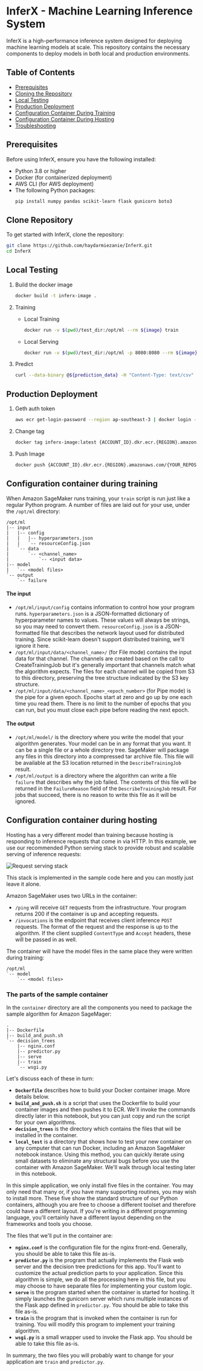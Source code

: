 # InferX - Machine Learning Inference System

InferX is a high-performance inference system designed for deploying machine learning models at scale. This repository contains the necessary components to deploy models in both local and production environments.

## Table of Contents
- [Prerequisites](#prerequisites)
- [Cloning the Repository](#cloning-the-repository)
- [Local Testing](#local-testing)
- [Production Deployment](#production-deployment)
- [Configuration Container During Training](#configuration-container-during-training)
- [Configuration Container During Hosting](#configuration-container-during-hosting)
- [Troubleshooting](#troubleshooting)

## Prerequisites

Before using InferX, ensure you have the following installed:

- Python 3.8 or higher
- Docker (for containerized deployment)
- AWS CLI (for AWS deployment)
- The following Python packages:
  ```bash
  pip install numpy pandas scikit-learn flask gunicorn boto3
  ```
## Clone Repository

To get started with InferX, clone the repository:
```bash
git clone https://github.com/haydarmiezanie/InferX.git
cd InferX
```

## Local Testing

1. Build the docker image
   ```bash
   docker build -t inferx-image .
   ```

2. Training
    - Local Training
        ```bash
        docker run -v $(pwd)/test_dir:/opt/ml --rm ${image} train
        ```
    - Local Serving
        ```bash
        docker run -v $(pwd)/test_dir:/opt/ml -p 8080:8080 --rm ${image} serve
        ```
    
3. Predict
    ```bash
    curl --data-binary @${prediction_data} -H "Content-Type: text/csv" -v http://localhost:8080/invocations
    ```

## Production Deployment

1. Geth auth token
    ```bash
    aws ecr get-login-password --region ap-southeast-3 | docker login --username AWS --password-stdin 650663850722.dkr.ecr.ap-southeast-3.amazonaws.com
    ```

2. Change tag
    ```bash
    docker tag inferx-image:latest {ACCOUNT_ID}.dkr.ecr.{REGION}.amazonaws.com/{YOUR_REPOSITORY}
    ```

3. Push Image
    ```bash
    docker push {ACCOUNT_ID}.dkr.ecr.{REGION}.amazonaws.com/{YOUR_REPOSITORY}
    ```

## Configuration container during training

When Amazon SageMaker runs training, your `train` script is run just like a regular Python program. A number of files are laid out for your use, under the `/opt/ml` directory:

    /opt/ml
    |-- input
    |   |-- config
    |   |   |-- hyperparameters.json
    |   |   `-- resourceConfig.json
    |   `-- data
    |       `-- <channel_name>
    |           `-- <input data>
    |-- model
    |   `-- <model files>
    `-- output
        `-- failure

#### The input

* `/opt/ml/input/config` contains information to control how your program runs. `hyperparameters.json` is a JSON-formatted dictionary of hyperparameter names to values. These values will always be strings, so you may need to convert them. `resourceConfig.json` is a JSON-formatted file that describes the network layout used for distributed training. Since scikit-learn doesn't support distributed training, we'll ignore it here.
* `/opt/ml/input/data/<channel_name>/` (for File mode) contains the input data for that channel. The channels are created based on the call to CreateTrainingJob but it's generally important that channels match what the algorithm expects. The files for each channel will be copied from S3 to this directory, preserving the tree structure indicated by the S3 key structure. 
* `/opt/ml/input/data/<channel_name>_<epoch_number>` (for Pipe mode) is the pipe for a given epoch. Epochs start at zero and go up by one each time you read them. There is no limit to the number of epochs that you can run, but you must close each pipe before reading the next epoch.

#### The output

* `/opt/ml/model/` is the directory where you write the model that your algorithm generates. Your model can be in any format that you want. It can be a single file or a whole directory tree. SageMaker will package any files in this directory into a compressed tar archive file. This file will be available at the S3 location returned in the `DescribeTrainingJob` result.
* `/opt/ml/output` is a directory where the algorithm can write a file `failure` that describes why the job failed. The contents of this file will be returned in the `FailureReason` field of the `DescribeTrainingJob` result. For jobs that succeed, there is no reason to write this file as it will be ignored.

## Configuration container during hosting

Hosting has a very different model than training because hosting is responding to inference requests that come in via HTTP. In this example, we use our recommended Python serving stack to provide robust and scalable serving of inference requests:

![Request serving stack](stack.png)

This stack is implemented in the sample code here and you can mostly just leave it alone. 

Amazon SageMaker uses two URLs in the container:

* `/ping` will receive `GET` requests from the infrastructure. Your program returns 200 if the container is up and accepting requests.
* `/invocations` is the endpoint that receives client inference `POST` requests. The format of the request and the response is up to the algorithm. If the client supplied `ContentType` and `Accept` headers, these will be passed in as well. 

The container will have the model files in the same place they were written during training:

    /opt/ml
    `-- model
        `-- <model files>

### The parts of the sample container

In the `container` directory are all the components you need to package the sample algorithm for Amazon SageMager:

    .
    |-- Dockerfile
    |-- build_and_push.sh
    `-- decision_trees
        |-- nginx.conf
        |-- predictor.py
        |-- serve
        |-- train
        `-- wsgi.py

Let's discuss each of these in turn:

* __`Dockerfile`__ describes how to build your Docker container image. More details below.
* __`build_and_push.sh`__ is a script that uses the Dockerfile to build your container images and then pushes it to ECR. We'll invoke the commands directly later in this notebook, but you can just copy and run the script for your own algorithms.
* __`decision_trees`__ is the directory which contains the files that will be installed in the container.
* __`local_test`__ is a directory that shows how to test your new container on any computer that can run Docker, including an Amazon SageMaker notebook instance. Using this method, you can quickly iterate using small datasets to eliminate any structural bugs before you use the container with Amazon SageMaker. We'll walk through local testing later in this notebook.

In this simple application, we only install five files in the container. You may only need that many or, if you have many supporting routines, you may wish to install more. These five show the standard structure of our Python containers, although you are free to choose a different toolset and therefore could have a different layout. If you're writing in a different programming language, you'll certainly have a different layout depending on the frameworks and tools you choose.

The files that we'll put in the container are:

* __`nginx.conf`__ is the configuration file for the nginx front-end. Generally, you should be able to take this file as-is.
* __`predictor.py`__ is the program that actually implements the Flask web server and the decision tree predictions for this app. You'll want to customize the actual prediction parts to your application. Since this algorithm is simple, we do all the processing here in this file, but you may choose to have separate files for implementing your custom logic.
* __`serve`__ is the program started when the container is started for hosting. It simply launches the gunicorn server which runs multiple instances of the Flask app defined in `predictor.py`. You should be able to take this file as-is.
* __`train`__ is the program that is invoked when the container is run for training. You will modify this program to implement your training algorithm.
* __`wsgi.py`__ is a small wrapper used to invoke the Flask app. You should be able to take this file as-is.

In summary, the two files you will probably want to change for your application are `train` and `predictor.py`.